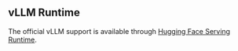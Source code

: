 ## vLLM Runtime

The official vLLM support is available through [Hugging Face Serving Runtime](https://kserve.github.io/website/master/modelserving/v1beta1/llm/huggingface/).
